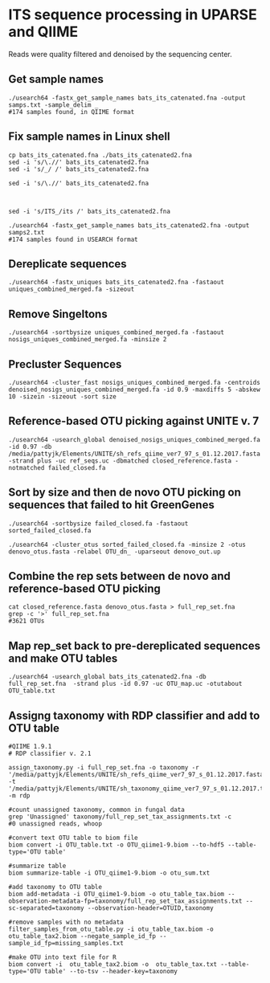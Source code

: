 # ITS sequence processing in UPARSE and QIIME

Reads were quality filtered and denoised by the sequencing center. 

## Get sample names
```
./usearch64 -fastx_get_sample_names bats_its_catenated.fna -output samps.txt -sample_delim _
#174 samples found, in QIIME format
```
## Fix sample names in Linux shell
```
cp bats_its_catenated.fna ./bats_its_catenated2.fna
sed -i 's/\.//' bats_its_catenated2.fna
sed -i 's/_/ /' bats_its_catenated2.fna

sed -i 's/\.//' bats_its_catenated2.fna



sed -i 's/ITS_/its /' bats_its_catenated2.fna

./usearch64 -fastx_get_sample_names bats_its_catenated2.fna -output samps2.txt
#174 samples found in USEARCH format
```

## Dereplicate sequences
```
./usearch64 -fastx_uniques bats_its_catenated2.fna -fastaout uniques_combined_merged.fa -sizeout
```

## Remove Singeltons
```
./usearch64 -sortbysize uniques_combined_merged.fa -fastaout nosigs_uniques_combined_merged.fa -minsize 2
```

## Precluster Sequences
```
./usearch64 -cluster_fast nosigs_uniques_combined_merged.fa -centroids denoised_nosigs_uniques_combined_merged.fa -id 0.9 -maxdiffs 5 -abskew 10 -sizein -sizeout -sort size
```

## Reference-based OTU picking against UNITE v. 7
```
./usearch64 -usearch_global denoised_nosigs_uniques_combined_merged.fa -id 0.97 -db /media/pattyjk/Elements/UNITE/sh_refs_qiime_ver7_97_s_01.12.2017.fasta  -strand plus -uc ref_seqs.uc -dbmatched closed_reference.fasta -notmatched failed_closed.fa
```

## Sort by size and then de novo OTU picking on sequences that failed to hit GreenGenes
```
./usearch64 -sortbysize failed_closed.fa -fastaout sorted_failed_closed.fa

./usearch64 -cluster_otus sorted_failed_closed.fa -minsize 2 -otus denovo_otus.fasta -relabel OTU_dn_ -uparseout denovo_out.up
```

## Combine the rep sets between de novo and reference-based OTU picking
```
cat closed_reference.fasta denovo_otus.fasta > full_rep_set.fna
grep -c '>' full_rep_set.fna
#3621 OTUs
```

## Map rep_set back to pre-dereplicated sequences and make OTU tables
```
./usearch64 -usearch_global bats_its_catenated2.fna -db full_rep_set.fna  -strand plus -id 0.97 -uc OTU_map.uc -otutabout OTU_table.txt
```

## Assigng taxonomy with RDP classifier and add to OTU table
```
#QIIME 1.9.1
# RDP classifier v. 2.1

assign_taxonomy.py -i full_rep_set.fna -o taxonomy -r '/media/pattyjk/Elements/UNITE/sh_refs_qiime_ver7_97_s_01.12.2017.fasta' -t '/media/pattyjk/Elements/UNITE/sh_taxonomy_qiime_ver7_97_s_01.12.2017.txt' -m rdp

#count unassigned taxonomy, common in fungal data 
grep 'Unassigned' taxonomy/full_rep_set_tax_assignments.txt -c
#0 unassigned reads, whoop

#convert text OTU table to biom file
biom convert -i OTU_table.txt -o OTU_qiime1-9.biom --to-hdf5 --table-type='OTU table'

#summarize table
biom summarize-table -i OTU_qiime1-9.biom -o otu_sum.txt

#add taxonomy to OTU table
biom add-metadata -i OTU_qiime1-9.biom -o otu_table_tax.biom --observation-metadata-fp=taxonomy/full_rep_set_tax_assignments.txt --sc-separated=taxonomy --observation-header=OTUID,taxonomy

#remove samples with no metadata
filter_samples_from_otu_table.py -i otu_table_tax.biom -o otu_table_tax2.biom --negate_sample_id_fp --sample_id_fp=missing_samples.txt

#make OTU into text file for R
biom convert -i  otu_table_tax2.biom -o  otu_table_tax.txt --table-type='OTU table' --to-tsv --header-key=taxonomy
```




